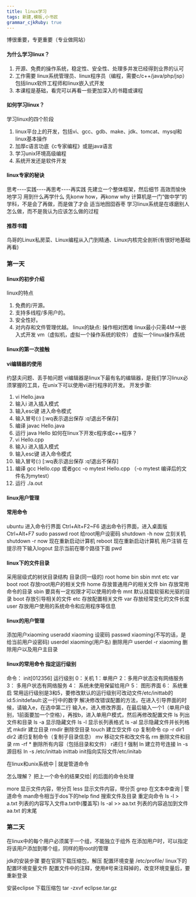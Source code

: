 ```yaml
---
title: linux学习
tags: 新建,模板,小书匠
grammar_cjkRuby: true
---
```

博很重要，专更重要（专业做网站）
#### 为什么学习linux？
1. 开源、免费的操作系统，稳定性、安全性、处理多并发已经得到业界的认可
2. 工作需要  linux系统管理员、linux程序员（编程，需要c/c++/java/php/jsp）包括linux软件工程师和linux嵌入式开发
3. 本课程是基础，看完可以再看一些更加深入的书籍或课程
#### 如何学习linux？
学习linux的四个阶段
1. linux平台上的开发，包括vi、gcc、gdb、make、jdk、tomcat、mysql和linux基本操作
2. 加厚c语言功底《c专家编程》或是java语言
3. 学习unix环境高级编程
4. 系统开发还是软件开发
#### linux专家的秘诀
思考----实践----再思考----再实践
先建立一个整体框架，然后细节
高效而愉快地学习
用到什么再学什么
先konw how，再konw why
计算机是一门“做中学”的学科，不是会了再做，而是做了才会
适当地囫囵吞枣
学习linux系统是在琢磨别人怎么做，而不是我认为应该怎么做的过程
#### 推荐书籍
鸟哥的Linux私房菜、Linux编程从入门到精通、Linux内核完全剖析(有很好地基础再看)
### 第一天
#### linux的初步介绍
linux的特点
1. 免费的/开源。
2. 支持多线程/多用户的。
3. 安全性好。
4. 对内存和文件管理优越。
linux的缺点:
操作相对困难
linux最小只需4M-->嵌入式开发
vm（虚拟机，虚拟一个操作系统的软件） 虚拟一个linux操作系统
#### linux的第一次接触
#### vi编辑器的使用
约瑟夫问题、丢手帕问题
vi编辑器是linux下最有名的编辑器，是我们学习linux必须掌握的工具，在unix下可以使用vi进行程序的开发。
开发步骤:
1. vi Hello.java
2. 输入i  进入插入模式
3. 输入esc键 进入命令模式
4.  输入冒号(:)   [:wq表示退出保存  :q!退出不保存]
5.  编译 javac Hello.java
6.  运行 java Hello
如何在linux下开发c程序或c++程序？
1. vi Hello.cpp
2. 输入i  进入插入模式
3. 输入esc键 进入命令模式
4.  输入冒号(:)   [:wq表示退出保存  :q!退出不保存]
5.  编译 gcc Hello.cpp   或者gcc -o mytest Hello.cpp （-o mytest 编译后的文件名为mytest）
6.  运行 ./a.out
  #### linux用户管理
#### 常用命令
ubuntu 进入命令行界面  Ctrl+Alt+F2~F6
退出命令行界面，进入桌面版 Ctrl+Alt+F7
sudo passwd root 给root用户设密码
shutdown -h now 立刻关机
shutdown -r now 现在重新启动计算机
reboot 现在重新启动计算机
用户注销   在提示符下输入logout
显示当前在哪个路径下面  pwd
#### linux下的文件目录
采用层级式的树状目录结构
目录(同一级的) root home bin sbin mnt etc var boot
root 存放root用户的相关文件
home 存放普通用户的相关文件
bin  存放常用命令的目录
sbin 要具有一定权限才可以使用的命令
mnt  默认挂载软驱和光驱的目录
boot 存放引导相关的文件
etc  存放配置相关文件
var  存放经常变化的文件长度
user 存放用户使用的系统命令和应用程序等信息
#### linux的用户管理
添加用户xiaoming        useradd xiaoming
设密码    passwd xiaoming(不写的话，是给当前用户设密码)
userdel xiaoming(用户名)  删除用户
userdel -r xiaoming  删除用户以及用户主目录
#### linux的常用命令   指定运行级别
命令： init[012356]
运行级别
0：关机
1：单用户
2：多用户状态没有网络服务
3： 多用户状态有网络服务
4： 系统未使用保留给用户
5： 图形界面
6： 系统重启
常用运行级别是3和5，要修改默认的运行级别可改动文件/etc/inittab的id:5:initdefault:这一行中的数字
解决修改错误配置的方法，在进入引导界面的时候，请输入e，在选中第二行 输入e，进入修改界面，在最后输入一个1（单用户级别，1前面要加一个空格），再按b，进入单用户模式，然后再修改配置文件
ls 列出文件和目录
ls -a  显示隐藏文件
ls -l  显示长列表格式
ls -al 显示隐藏文件并长列格式
mkdir 建立目录
rmdir 删除空目录
touch 建立空文件
cp 复制命令
cp -r dir1 dir2 递归复制命令（复制子目录信息）
mv 移动文件和改文件名
rm 删除文件和目录
rm -rf * 删除所有内容（包括目录和文件） r递归  f 强制
ln 建立符号连接
ln -s 源目标
ln -s /etc/inittab inittab  init指向实际文件/etc/initab

在linux和unix系统中 | 就是管道命令

怎么理解？
把上一个命令的结果交给| 的后面的命令处理

more 显示文件内容，带分页
less 显示文件内容，带分页
grep 在文本中查询
| 管道命令
man命令相当于dos下的help
find 搜索文件及目录
重定向命令 ls -l > a.txt 列表的内容写入文件a.txt中(覆盖写)
ls -al >> aa.txt 列表的内容追加到文件aa.txt 的末尾


### 第二天
在linux中的每个用户必须属于一个组，不能独立于组外
在添加用户时，可以指定将该用户添加到哪个组，同样的用root的管理

jdk的安装步骤
要在官网下载压缩包，解压
配置环境变量
/etc/profile/    linux下的配置环境变量文件
配置文件中的注释，使用#号来注释掉的，改变环境变量后，要重新登录

安装eclipse
下载压缩包
tar -zxvf  eclipse.tar.gz  

































